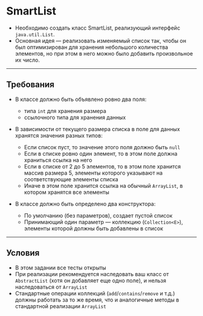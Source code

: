# SmartList

* Необходимо создать класс SmartList, реализующий интерфейс `java.util.List`.
* Основная идея — реализовать изменяемый список так, чтобы он был оптимизирован для хранения небольшого количества элементов, но при этом в него можно было добавить произвольное их число.

---

## Требования

* В классе должно быть объявлено ровно два поля:
    * типа `int` для хранения размера
    * ссылочного типа для хранения данных

* В зависимости от текущего размера списка в поле для данных хранятся значения разных типов:
    * Если список пуст, то значение этого поля должно быть `null`
    * Если в списке ровно один элемент, то в этом поле должна храниться ссылка на него
    * Если в списке от 2 до 5 элементов, то в этом поле хранится массив размера 5, элементы которого указывают на соответствующие элементы списка
    * Иначе в этом поле хранится ссылка на обычный `ArrayList`, в котором хранятся все элементы

* В классе должно быть определено два конструктора:
    * По умолчанию (без параметров), создает пустой список
    * Принимающий один параметр — коллекцию (`Collection<E>`), элементы которой должны быть добавлены в список

---

## Условия

* В этом задании все тесты открыты
* При реализации рекомендуется наследовать ваш класс от `AbstractList` (хотя он добавляет еще одно поле), и нельзя наследоваться от `ArrayList`
* Стандартные операции коллекций (`add`/`contains`/`remove` и т.д.) должны работать за то же время, что и аналогичные методы в стандартной реализации `ArrayList`

